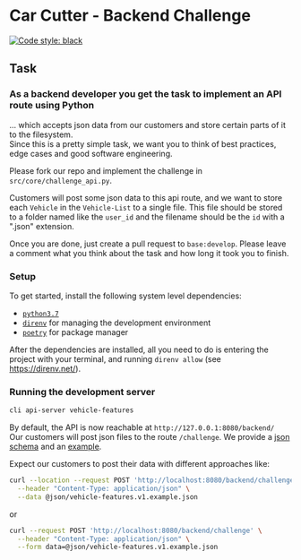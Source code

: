 # Car Cutter - Backend Challenge

[![Code style: black](https://img.shields.io/badge/code%20style-black-000000.svg)](https://github.com/psf/black)

## Task

### As a backend developer you get the task to implement an API route using Python

... which accepts json data from our customers and store certain parts of it to the filesystem.</br>
Since this is a pretty simple task, we want you to think of best practices, edge cases and good software engineering.

Please fork our repo and implement the challenge in `src/core/challenge_api.py`.

Customers will post some json data to this api route, and we want to store each `Vehicle` in the `Vehicle-List` to a single file.
This file should be stored to a folder named like the `user_id` and the filename should be the `id` with a ".json" extension.

Once you are done, just create a pull request to `base:develop`. Please leave a comment what you think about the task and how long it took you to finish.


### Setup
To get started, install the following system level dependencies:
- [`python3.7`](https://www.python.org/downloads/)
- [`direnv`](https://direnv.net/) for managing the development environment
- [`poetry`](https://python-poetry.org/) for package manager


After the dependencies are installed, all you need to do is entering the project with your terminal,
and running `direnv allow` (see https://direnv.net/).


### Running the development server
```bash
cli api-server vehicle-features
```

By default, the API is now reachable at `http://127.0.0.1:8080/backend/` </br>
Our customers will post json files to the route `/challenge`.
We provide a [json schema](https://github.com/carcutter/BackendChallenge/blob/develop/json/vehicle-features.v1.schema.json) and an [example](
    https://github.com/carcutter/BackendChallenge/blob/develop/json/vehicle-features.v1.example.json).

Expect our customers to post their data with different approaches like:
```bash
curl --location --request POST 'http://localhost:8080/backend/challenge' \
  --header "Content-Type: application/json" \
  --data @json/vehicle-features.v1.example.json
```
or
```bash
curl --request POST 'http://localhost:8080/backend/challenge' \
  --header "Content-Type: application/json" \
  --form data=@json/vehicle-features.v1.example.json
```

